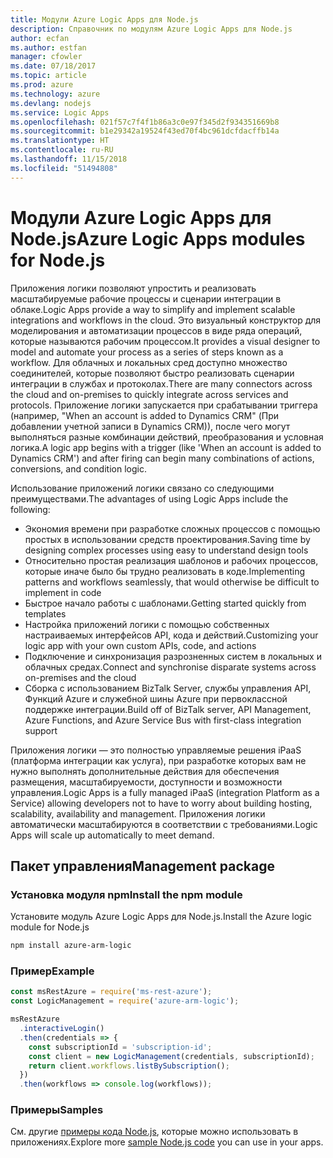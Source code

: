 ```yaml
---
title: Модули Azure Logic Apps для Node.js
description: Справочник по модулям Azure Logic Apps для Node.js
author: ecfan
ms.author: estfan
manager: cfowler
ms.date: 07/18/2017
ms.topic: article
ms.prod: azure
ms.technology: azure
ms.devlang: nodejs
ms.service: Logic Apps
ms.openlocfilehash: 021f57c7f4f1b86a3c0e97f345d2f934351669b8
ms.sourcegitcommit: b1e29342a19524f43ed70f4bc961dcfdacffb14a
ms.translationtype: HT
ms.contentlocale: ru-RU
ms.lasthandoff: 11/15/2018
ms.locfileid: "51494808"
---
```

# <a name="azure-logic-apps-modules-for-nodejs"></a><span data-ttu-id="e58fd-103">Модули Azure Logic Apps для Node.js</span><span class="sxs-lookup"><span data-stu-id="e58fd-103">Azure Logic Apps modules for Node.js</span></span>

<span data-ttu-id="e58fd-104">Приложения логики позволяют упростить и реализовать масштабируемые рабочие процессы и сценарии интеграции в облаке.</span><span class="sxs-lookup"><span data-stu-id="e58fd-104">Logic Apps provide a way to simplify and implement scalable integrations and workflows in the cloud.</span></span> <span data-ttu-id="e58fd-105">Это визуальный конструктор для моделирования и автоматизации процессов в виде ряда операций, которые называются рабочим процессом.</span><span class="sxs-lookup"><span data-stu-id="e58fd-105">It provides a visual designer to model and automate your process as a series of steps known as a workflow.</span></span> <span data-ttu-id="e58fd-106">Для облачных и локальных сред доступно множество соединителей, которые позволяют быстро реализовать сценарии интеграции в службах и протоколах.</span><span class="sxs-lookup"><span data-stu-id="e58fd-106">There are many connectors across the cloud and on-premises to quickly integrate across services and protocols.</span></span> <span data-ttu-id="e58fd-107">Приложение логики запускается при срабатывании триггера (например, "When an account is added to Dynamics CRM" (При добавлении учетной записи в Dynamics CRM)), после чего могут выполняться разные комбинации действий, преобразования и условная логика.</span><span class="sxs-lookup"><span data-stu-id="e58fd-107">A logic app begins with a trigger (like 'When an account is added to Dynamics CRM') and after firing can begin many combinations of actions, conversions, and condition logic.</span></span>

<span data-ttu-id="e58fd-108">Использование приложений логики связано со следующими преимуществами.</span><span class="sxs-lookup"><span data-stu-id="e58fd-108">The advantages of using Logic Apps include the following:</span></span>
- <span data-ttu-id="e58fd-109">Экономия времени при разработке сложных процессов с помощью простых в использовании средств проектирования.</span><span class="sxs-lookup"><span data-stu-id="e58fd-109">Saving time by designing complex processes using easy to understand design tools</span></span>
- <span data-ttu-id="e58fd-110">Относительно простая реализация шаблонов и рабочих процессов, которые иначе было бы трудно реализовать в коде.</span><span class="sxs-lookup"><span data-stu-id="e58fd-110">Implementing patterns and workflows seamlessly, that would otherwise be difficult to implement in code</span></span>
- <span data-ttu-id="e58fd-111">Быстрое начало работы с шаблонами.</span><span class="sxs-lookup"><span data-stu-id="e58fd-111">Getting started quickly from templates</span></span>
- <span data-ttu-id="e58fd-112">Настройка приложений логики с помощью собственных настраиваемых интерфейсов API, кода и действий.</span><span class="sxs-lookup"><span data-stu-id="e58fd-112">Customizing your logic app with your own custom APIs, code, and actions</span></span>
- <span data-ttu-id="e58fd-113">Подключение и синхронизация разрозненных систем в локальных и облачных средах.</span><span class="sxs-lookup"><span data-stu-id="e58fd-113">Connect and synchronise disparate systems across on-premises and the cloud</span></span>
- <span data-ttu-id="e58fd-114">Сборка с использованием BizTalk Server, службы управления API, Функций Azure и служебной шины Azure при первоклассной поддержке интеграции.</span><span class="sxs-lookup"><span data-stu-id="e58fd-114">Build off of BizTalk server, API Management, Azure Functions, and Azure Service Bus with first-class integration support</span></span>

<span data-ttu-id="e58fd-115">Приложения логики — это полностью управляемые решения iPaaS (платформа интеграции как услуга), при разработке которых вам не нужно выполнять дополнительные действия для обеспечения размещения, масштабируемости, доступности и возможности управления.</span><span class="sxs-lookup"><span data-stu-id="e58fd-115">Logic Apps is a fully managed iPaaS (integration Platform as a Service) allowing developers not to have to worry about building hosting, scalability, availability and management.</span></span> <span data-ttu-id="e58fd-116">Приложения логики автоматически масштабируются в соответствии с требованиями.</span><span class="sxs-lookup"><span data-stu-id="e58fd-116">Logic Apps will scale up automatically to meet demand.</span></span>

## <a name="management-package"></a><span data-ttu-id="e58fd-117">Пакет управления</span><span class="sxs-lookup"><span data-stu-id="e58fd-117">Management package</span></span>

### <a name="install-the-npm-module"></a><span data-ttu-id="e58fd-118">Установка модуля npm</span><span class="sxs-lookup"><span data-stu-id="e58fd-118">Install the npm module</span></span>

<span data-ttu-id="e58fd-119">Установите модуль Azure Logic Apps для Node.js.</span><span class="sxs-lookup"><span data-stu-id="e58fd-119">Install the Azure logic module for Node.js</span></span>

```bash
npm install azure-arm-logic
```

### <a name="example"></a><span data-ttu-id="e58fd-120">Пример</span><span class="sxs-lookup"><span data-stu-id="e58fd-120">Example</span></span>

```javascript
const msRestAzure = require('ms-rest-azure');
const LogicManagement = require('azure-arm-logic');

msRestAzure
  .interactiveLogin()
  .then(credentials => {
    const subscriptionId = 'subscription-id';
    const client = new LogicManagement(credentials, subscriptionId);
    return client.workflows.listBySubscription();
  })
  .then(workflows => console.log(workflows));
```

### <a name="samples"></a><span data-ttu-id="e58fd-121">Примеры</span><span class="sxs-lookup"><span data-stu-id="e58fd-121">Samples</span></span>

<span data-ttu-id="e58fd-122">См. другие [примеры кода Node.js](https://azure.microsoft.com/resources/samples/?platform=nodejs), которые можно использовать в приложениях.</span><span class="sxs-lookup"><span data-stu-id="e58fd-122">Explore more [sample Node.js code](https://azure.microsoft.com/resources/samples/?platform=nodejs) you can use in your apps.</span></span>
